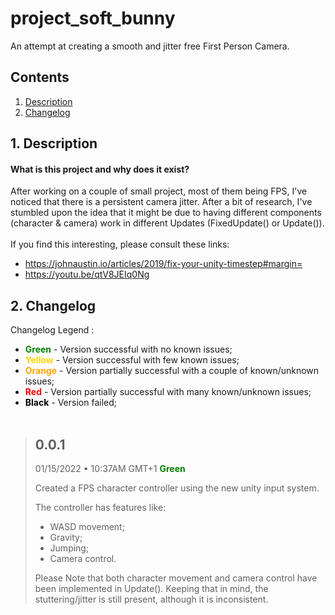 
# project_soft_bunny
An attempt at creating a smooth and jitter free First Person Camera.
## Contents

1. [ Description ](#description)
2. [ Changelog ](#changelog)

<a name="description"></a>
## 1. Description
#### What is this project and why does it exist?
After working on a couple of small project, most of them being FPS, I've noticed that there is a persistent camera jitter. After a bit of research, I've stumbled upon the idea that it might be due to having different components (character & camera) work in different Updates (FixedUpdate() or Update()). <br/><br/>
If you find this interesting, please consult these links:
- https://johnaustin.io/articles/2019/fix-your-unity-timestep#margin=
- https://youtu.be/qtV8JEIq0Ng


<a name="changelog"></a>
## 2. Changelog

Changelog Legend :

- <span style="color:green">**Green**</span> -  Version successful with no known issues;
- <span style="color:gold">**Yellow**</span> -  Version successful with few known issues;
- <span style="color:orange">**Orange**</span> -  Version partially successful with a couple of known/unknown issues;
- <span style="color:red">**Red**</span> -  Version partially successful with many known/unknown issues;
- <span style="color:black">**Black**</span> -  Version failed;
<br/><br/>

>## 0.0.1
>01/15/2022 • 10:37AM GMT+1
> <span style="color:green">**Green**</span>
>
>Created a FPS character controller using the new unity input system. 
>
>The controller has features like: 
>
>- WASD movement;
>- Gravity;
>- Jumping;
>- Camera control.
>
>Please Note that both character movement and camera control have been implemented in Update(). Keeping that in mind, the stuttering/jitter is still present, although it is inconsistent.
>
<br/><br/>
